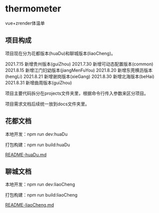 # thermometer
vue+zrender体温单
## 项目构成
项目现在分为花都版本(huaDu)和聊城版本(liaoCheng)。

2021.7.15 新增贵州版本(guiZhou)
2021.7.30 新增可动态配置版本(common)
2021.8.15 新增江门妇幼版本(jiangMenFuYou)
2021.8.20 新增东莞横沥版本(hengLi)
2021.8.21 新增谢岗版本(xieGang)
2021.8.30 新增北海版本(beHai)
2021.8.31 新增曲周版本(guiZhou)

项目主要代码拆分在projects文件夹里，根据命令行传入参数来区分项目。

项目需求文档后续统一放到docs文件夹里。

## 花都文档
本地开发：npm run dev:huaDu

打包构建：npm run build:huaDu

[README-huaDu.md](./README-huaDu.md)

## 聊城文档
本地开发：npm run dev:liaoCheng

打包构建：npm run build:liaoCheng

[README-liaoCheng.md](./README-liaoCheng.md)